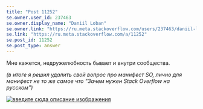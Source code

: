 ```yaml
---
title: "Post 11252"
se.owner.user_id: 237463
se.owner.display_name: "Daniil Loban"
se.owner.link: "https://ru.meta.stackoverflow.com/users/237463/daniil-loban"
se.link: "https://ru.meta.stackoverflow.com/a/11252"
se.post_id: 11252
se.post_type: answer
---
```

<p>Мне кажется, недружелюбность бывает и внутри сообщества.</p>
<p><em>(в итоге я решил удалить свой вопрос про манифест SO, лично для манифест не то же самое что &quot;Зачем нужен Stack Overflow на русском&quot;)</em></p>
<p><a href="https://i.stack.imgur.com/ea3Lv.png" rel="nofollow noreferrer"><img src="https://i.stack.imgur.com/ea3Lv.png" alt="введите сюда описание изображения" /></a></p>
